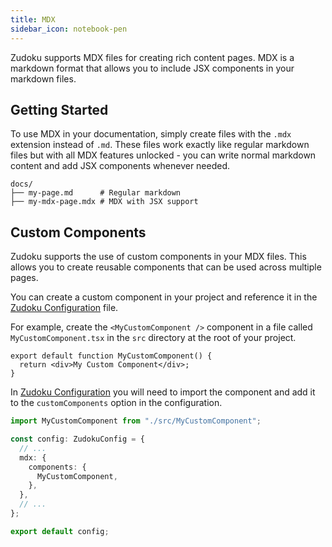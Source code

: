 ```yaml
---
title: MDX
sidebar_icon: notebook-pen
---
```


Zudoku supports MDX files for creating rich content pages. MDX is a markdown format that allows you to include JSX components in your markdown files.

## Getting Started

To use MDX in your documentation, simply create files with the `.mdx` extension instead of `.md`. These files work exactly like regular markdown files but with all MDX features unlocked - you can write normal markdown content and add JSX components whenever needed.

```
docs/
├── my-page.md      # Regular markdown
├── my-mdx-page.mdx # MDX with JSX support
```

## Custom Components

Zudoku supports the use of custom components in your MDX files. This allows you to create reusable components that can be used across multiple pages.

You can create a custom component in your project and reference it in the [Zudoku Configuration](./overview.md) file.

For example, create the `<MyCustomComponent />` component in a file called `MyCustomComponent.tsx` in the `src` directory at the root of your project.

```tsx
export default function MyCustomComponent() {
  return <div>My Custom Component</div>;
}
```

In [Zudoku Configuration](./overview.md) you will need to import the component and add it to the `customComponents` option in the configuration.

```ts title=zudoku.config.ts
import MyCustomComponent from "./src/MyCustomComponent";

const config: ZudokuConfig = {
  // ...
  mdx: {
    components: {
      MyCustomComponent,
    },
  },
  // ...
};

export default config;
```
